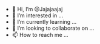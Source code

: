 - 👋 Hi, I’m @Jajajaajaj
- 👀 I’m interested in ...
- 🌱 I’m currently learning ...
- 💞️ I’m looking to collaborate on ...
- 📫 How to reach me ...

<!---
Jajajaajaj/Jajajaajaj is a ✨ special ✨ repository because its `README.md` (this file) appears on your GitHub profile.
You can click the Preview link to take a look at your changes.
--->
